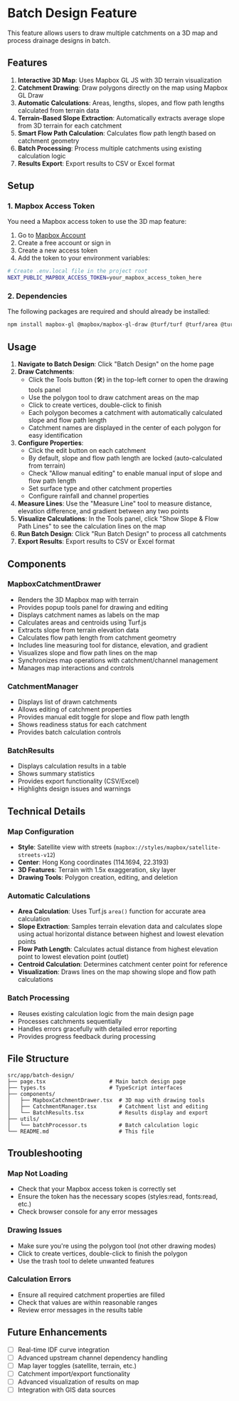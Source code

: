 # Batch Design Feature

This feature allows users to draw multiple catchments on a 3D map and process drainage designs in batch.

## Features

1. **Interactive 3D Map**: Uses Mapbox GL JS with 3D terrain visualization
2. **Catchment Drawing**: Draw polygons directly on the map using Mapbox GL Draw
3. **Automatic Calculations**: Areas, lengths, slopes, and flow path lengths calculated from terrain data
4. **Terrain-Based Slope Extraction**: Automatically extracts average slope from 3D terrain for each catchment
5. **Smart Flow Path Calculation**: Calculates flow path length based on catchment geometry
6. **Batch Processing**: Process multiple catchments using existing calculation logic
7. **Results Export**: Export results to CSV or Excel format

## Setup

### 1. Mapbox Access Token

You need a Mapbox access token to use the 3D map feature:

1. Go to [Mapbox Account](https://account.mapbox.com/)
2. Create a free account or sign in
3. Create a new access token
4. Add the token to your environment variables:

```bash
# Create .env.local file in the project root
NEXT_PUBLIC_MAPBOX_ACCESS_TOKEN=your_mapbox_access_token_here
```

### 2. Dependencies

The following packages are required and should already be installed:

```bash
npm install mapbox-gl @mapbox/mapbox-gl-draw @turf/turf @turf/area @turf/centroid
```

## Usage

1. **Navigate to Batch Design**: Click "Batch Design" on the home page
2. **Draw Catchments**: 
   - Click the Tools button (🛠️) in the top-left corner to open the drawing tools panel
   - Use the polygon tool to draw catchment areas on the map
   - Click to create vertices, double-click to finish
   - Each polygon becomes a catchment with automatically calculated slope and flow path length
   - Catchment names are displayed in the center of each polygon for easy identification
3. **Configure Properties**: 
   - Click the edit button on each catchment
   - By default, slope and flow path length are locked (auto-calculated from terrain)
   - Check "Allow manual editing" to enable manual input of slope and flow path length
   - Set surface type and other catchment properties
   - Configure rainfall and channel properties
4. **Measure Lines**: Use the "Measure Line" tool to measure distance, elevation difference, and gradient between any two points
5. **Visualize Calculations**: In the Tools panel, click "Show Slope & Flow Path Lines" to see the calculation lines on the map
6. **Run Batch Design**: Click "Run Batch Design" to process all catchments
7. **Export Results**: Export results to CSV or Excel format

## Components

### MapboxCatchmentDrawer
- Renders the 3D Mapbox map with terrain
- Provides popup tools panel for drawing and editing
- Displays catchment names as labels on the map
- Calculates areas and centroids using Turf.js
- Extracts slope from terrain elevation data
- Calculates flow path length from catchment geometry
- Includes line measuring tool for distance, elevation, and gradient
- Visualizes slope and flow path lines on the map
- Synchronizes map operations with catchment/channel management
- Manages map interactions and controls

### CatchmentManager
- Displays list of drawn catchments
- Allows editing of catchment properties
- Provides manual edit toggle for slope and flow path length
- Shows readiness status for each catchment
- Provides batch calculation controls

### BatchResults
- Displays calculation results in a table
- Shows summary statistics
- Provides export functionality (CSV/Excel)
- Highlights design issues and warnings

## Technical Details

### Map Configuration
- **Style**: Satellite view with streets (`mapbox://styles/mapbox/satellite-streets-v12`)
- **Center**: Hong Kong coordinates (114.1694, 22.3193)
- **3D Features**: Terrain with 1.5x exaggeration, sky layer
- **Drawing Tools**: Polygon creation, editing, and deletion

### Automatic Calculations
- **Area Calculation**: Uses Turf.js `area()` function for accurate area calculation
- **Slope Extraction**: Samples terrain elevation data and calculates slope using actual horizontal distance between highest and lowest elevation points
- **Flow Path Length**: Calculates actual distance from highest elevation point to lowest elevation point (outlet)
- **Centroid Calculation**: Determines catchment center point for reference
- **Visualization**: Draws lines on the map showing slope and flow path calculations

### Batch Processing
- Reuses existing calculation logic from the main design page
- Processes catchments sequentially
- Handles errors gracefully with detailed error reporting
- Provides progress feedback during processing

## File Structure

```
src/app/batch-design/
├── page.tsx                    # Main batch design page
├── types.ts                    # TypeScript interfaces
├── components/
│   ├── MapboxCatchmentDrawer.tsx  # 3D map with drawing tools
│   ├── CatchmentManager.tsx       # Catchment list and editing
│   └── BatchResults.tsx           # Results display and export
├── utils/
│   └── batchProcessor.ts          # Batch calculation logic
└── README.md                      # This file
```

## Troubleshooting

### Map Not Loading
- Check that your Mapbox access token is correctly set
- Ensure the token has the necessary scopes (styles:read, fonts:read, etc.)
- Check browser console for any error messages

### Drawing Issues
- Make sure you're using the polygon tool (not other drawing modes)
- Click to create vertices, double-click to finish the polygon
- Use the trash tool to delete unwanted features

### Calculation Errors
- Ensure all required catchment properties are filled
- Check that values are within reasonable ranges
- Review error messages in the results table

## Future Enhancements

- [ ] Real-time IDF curve integration
- [ ] Advanced upstream channel dependency handling
- [ ] Map layer toggles (satellite, terrain, etc.)
- [ ] Catchment import/export functionality
- [ ] Advanced visualization of results on map
- [ ] Integration with GIS data sources
